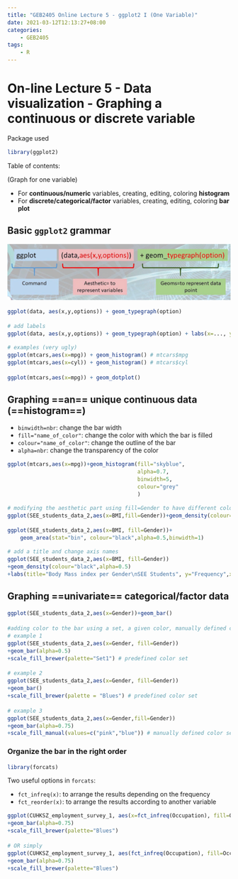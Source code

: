 ```yaml
---
title: "GEB2405 Online Lecture 5 - ggplot2 I (One Variable)"
date: 2021-03-12T12:13:27+08:00
categories:
    - GEB2405
tags:
    - R
---
```


# On-line Lecture 5 - Data visualization - Graphing a continuous or discrete variable

 Package used

```R
library(ggplot2)
```

Table of contents:

(Graph for one variable)

* For **continuous/numeric** variables, creating, editing, coloring **histogram**
* For **discrete/categorical/factor** variables, creating, editing, coloring **bar plot**



## Basic `ggplot2` grammar

![](img_1.png)

```R
ggplot(data, aes(x,y,options)) + geom_typegraph(option)

# add labels
ggplot(data, aes(x,y,options)) + geom_typegraph(option) + labs(x=..., y=..., title=...)
```

```R
# examples (very ugly)
ggplot(mtcars,aes(x=mpg)) + geom_histogram() # mtcars$mpg
ggplot(mtcars,aes(x=cyl)) + geom_histogram() # mtcars$cyl

ggplot(mtcars,aes(x=mpg)) + geom_dotplot()
```



## Graphing ==an== unique continuous data (==histogram==)

* `binwidth=nbr`: change the bar width
* `fill="name_of_color"`: change the color with which the bar is filled
* `colour="name_of_color"`: change the outline of the bar
* `alpha=nbr`: change the transparency of the color

```R
ggplot(mtcars,aes(x=mpg))+geom_histogram(fill="skyblue",
                                         alpha=0.7,
                                         binwidth=5,
                                         colour="grey"
                                         )
```

```R
# modifying the aesthetic part using fill=Gender to have different colors
ggplot(SEE_students_data_2,aes(x=BMI,fill=Gender))+geom_density(colour="black",alpha=0.5)

ggplot(SEE_students_data_2,aes(x=BMI, fill=Gender))+
	geom_area(stat="bin", colour="black",alpha=0.5,binwidth=1)
```

```R
# add a title and change axis names
ggplot(SEE_students_data_2,aes(x=BMI, fill=Gender))
+geom_density(colour="black",alpha=0.5)
+labs(title="Body Mass index per Gender\nSEE Students", y="Frequency",x="Body Mass Index")
```



## Graphing ==univariate== categorical/factor data

```R
ggplot(SEE_students_data_2,aes(x=Gender))+geom_bar()

#adding color to the bar using a set, a given color, manually defined colors
# example 1
ggplot(SEE_students_data_2,aes(x=Gender, fill=Gender))
+geom_bar(alpha=0.5)
+scale_fill_brewer(palette="Set1") # predefined color set

# example 2
ggplot(SEE_students_data_2,aes(x=Gender, fill=Gender))
+geom_bar()
+scale_fill_brewer(palette = "Blues") # predefined color set

# example 3
ggplot(SEE_students_data_2,aes(x=Gender,fill=Gender))
+geom_bar(alpha=0.75)
+scale_fill_manual(values=c("pink","blue")) # manually defined color set
```



### Organize the bar in the right order

```R
library(forcats)
```

Two useful options in `forcats`:

* `fct_infreq(x)`:  to arrange the results depending on the frequency
* `fct_reorder(x)`: to arrange the results according to another variable

```R
ggplot(CUHKSZ_employment_survey_1, aes(x=fct_infreq(Occupation), fill=Occupation))
+geom_bar(alpha=0.75)
+scale_fill_brewer(palette="Blues")

# OR simply
ggplot(CUHKSZ_employment_survey_1, aes(fct_infreq(Occupation), fill=Occupation))
+geom_bar(alpha=0.75)
+scale_fill_brewer(palette="Blues")
```

